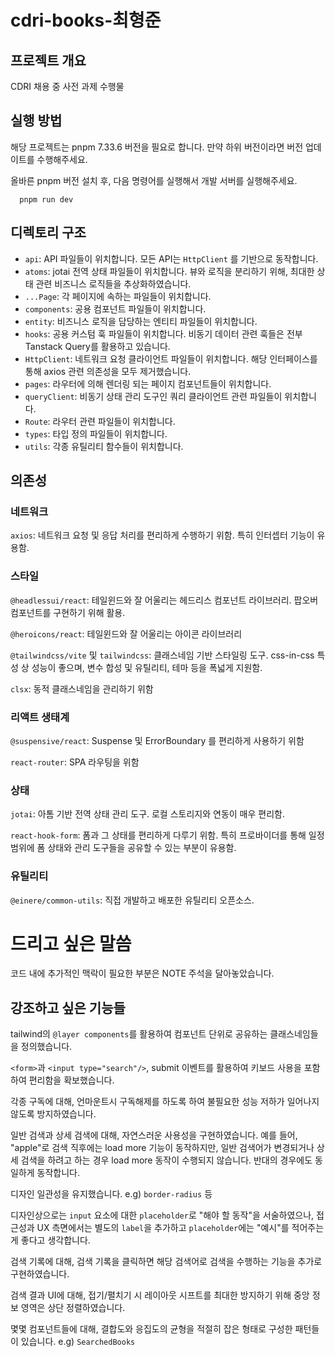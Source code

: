 # cdri-books-최형준

## 프로젝트 개요

CDRI 채용 중 사전 과제 수행물

## 실행 방법

해당 프로젝트는 pnpm 7.33.6 버전을 필요로 합니다.
만약 하위 버전이라면 버전 업데이트를 수행해주세요.

올바른 pnpm 버전 설치 후, 다음 명령어를 실행해서 개발 서버를 실행해주세요. 

```shell
  pnpm run dev
```

## 디렉토리 구조

- `api`: API 파일들이 위치합니다. 모든 API는 `HttpClient` 를 기반으로 동작합니다.
- `atoms`: jotai 전역 상태 파일들이 위치합니다. 뷰와 로직을 분리하기 위해, 최대한 상태 관련 비즈니스 로직들을 추상화하였습니다. 
- `...Page`: 각 페이지에 속하는 파일들이 위치합니다.
- `components`: 공용 컴포넌트 파일들이 위치합니다.
- `entity`: 비즈니스 로직을 담당하는 엔티티 파일들이 위치합니다.
- `hooks`: 공용 커스텀 훅 파일들이 위치합니다. 비동기 데이터 관련 훅들은 전부 Tanstack Query를 활용하고 있습니다.
- `HttpClient`: 네트워크 요청 클라이언트 파일들이 위치합니다. 해당 인터페이스를 통해 axios 관련 의존성을 모두 제거했습니다.
- `pages`: 라우터에 의해 렌더링 되는 페이지 컴포넌트들이 위치합니다.
- `queryClient`: 비동기 상태 관리 도구인 쿼리 클라이언트 관련 파일들이 위치합니다.
- `Route`: 라우터 관련 파일들이 위치합니다.
- `types`: 타입 정의 파일들이 위치합니다.
- `utils`: 각종 유틸리티 함수들이 위치합니다.

## 의존성

### 네트워크

`axios`: 네트워크 요청 및 응답 처리를 편리하게 수행하기 위함. 특히 인터셉터 기능이 유용함.

### 스타일

`@headlessui/react`: 테일윈드와 잘 어울리는 헤드리스 컴포넌트 라이브러리. 팝오버 컴포넌트를 구현하기 위해 활용.

`@heroicons/react`: 테일윈드와 잘 어울리는 아이콘 라이브러리

`@tailwindcss/vite` 및 `tailwindcss`: 클래스네임 기반 스타일링 도구. css-in-css 특성 상 성능이 좋으며, 변수 합성 및 유틸리티, 테마 등을 폭넓게 지원함.

`clsx`: 동적 클래스네임을 관리하기 위함


### 리액트 생태계

`@suspensive/react`: Suspense 및 ErrorBoundary 를 편리하게 사용하기 위함

`react-router`: SPA 라우팅을 위함


### 상태

`jotai`: 아톰 기반 전역 상태 관리 도구. 로컬 스토리지와 연동이 매우 편리함.

`react-hook-form`: 폼과 그 상태를 편리하게 다루기 위함. 특히 프로바이더를 통해 일정 범위에 폼 상태와 관리 도구들을 공유할 수 있는 부분이 유용함.  

### 유틸리티

`@einere/common-utils`: 직접 개발하고 배포한 유틸리티 오픈소스.

# 드리고 싶은 말씀

코드 내에 추가적인 맥락이 필요한 부분은 NOTE 주석을 달아놓았습니다.

## 강조하고 싶은 기능들

tailwind의 `@layer components`를 활용하여 컴포넌트 단위로 공유하는 클래스네임들을 정의했습니다.

`<form>`과 `<input type="search"/>`, submit 이벤트를 활용하여 키보드 사용을 포함하여 편리함을 확보했습니다.

각종 구독에 대해, 언마운트시 구독해제를 하도록 하여 불필요한 성능 저하가 일어나지 않도록 방지하였습니다.

일반 검색과 상세 검색에 대해, 자연스러운 사용성을 구현하였습니다. 예를 들어, "apple"로 검색 직후에는 load more 기능이 동작하지만, 일반 검색어가 변경되거나 상세 검색을 하려고 하는 경우 load more 동작이 수행되지 않습니다.
반대의 경우에도 동일하게 동작합니다.

디자인 일관성을 유지했습니다. e.g) `border-radius` 등

디자인상으로는 `input` 요소에 대한 `placeholder`로 "해야 할 동작"을 서술하였으나, 접근성과 UX 측면에서는 별도의 `label`을 추가하고 `placeholder`에는 "예시"를 적어주는게 좋다고 생각합니다.

검색 기록에 대해, 검색 기록을 클릭하면 해당 검색어로 검색을 수행하는 기능을 추가로 구현하였습니다.

검색 결과 UI에 대해, 접기/펼치기 시 레이아웃 시프트를 최대한 방지하기 위해 중앙 정보 영역은 상단 정렬하였습니다.

몇몇 컴포넌트들에 대해, 결합도와 응집도의 균형을 적절히 잡은 형태로 구성한 패턴들이 있습니다. e.g) `SearchedBooks`

